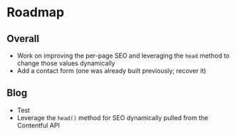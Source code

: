 # Roadmap

## Overall
* Work on improving the per-page SEO and leveraging the `head` method to change those values dynamically
* Add a contact form (one was already built previously; recover it)

## Blog
* Test
* Leverage the `head()` method for SEO dynamically pulled from the Contentful API